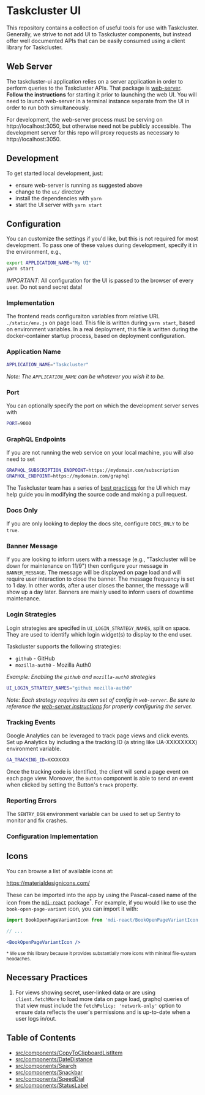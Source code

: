 # Taskcluster UI

This repository contains a collection of useful tools for use with Taskcluster.
Generally, we strive to not add UI to Taskcluster components, but instead offer
well documented APIs that can be easily consumed using a client library for
Taskcluster.

## Web Server

The taskcluster-ui application relies on a server application in order to
perform queries to the Taskcluster APIs. That package is
[web-server](../services/web-server).
**Follow the instructions** for starting it prior to launching
the web UI. You will need to launch web-server in a terminal
instance separate from the UI in order to run both simultaneously.

For development, the web-server process must be serving on
http://localhost:3050, but otherwise need not be publicly accessible. The
development server for this repo will proxy requests as necessary to
http://localhost:3050.

## Development

To get started local development, just:

* ensure web-server is running as suggested above
* change to the `ui/` directory
* install the dependencies with `yarn`
* start the UI server with `yarn start`

## Configuration

You can customize the settings if you'd like, but this is not required for most development.
To pass one of these values during development, specify it in the environment, e.g.,
```bash
export APPLICATION_NAME="My UI"
yarn start
```

_IMPORTANT_: All configuration for the UI is passed to the browser of every user.
Do not send secret data!

### Implementation

The frontend reads configuraiton variables from relative URL `./static/env.js` on page load.
This file is written during `yarn start`, based on environment variables.
In a real deployment, this file is written during the docker-container startup process, based on deployment configuration.

### Application Name

```bash
APPLICATION_NAME="Taskcluster"
```

_Note: The `APPLICATION_NAME` can be whatever you wish it to be._

### Port

You can optionally specify the port on which the development server serves with

```bash
PORT=9000
```

### GraphQL Endpoints

If you are not running the web service on your local machine, you will also need to set

```bash
GRAPHQL_SUBSCRIPTION_ENDPOINT=https://mydomain.com/subscription
GRAPHQL_ENDPOINT=https://mydomain.com/graphql
```

The Taskcluster team has a series of [best practices](../dev-docs/best-practices/ui.md) for the UI which may help
guide you in modifying the source code and making a pull request.

### Docs Only

If you are only looking to deploy the docs site, configure `DOCS_ONLY` to be `true`.

### Banner Message

If you are looking to inform users with a message (e.g., "Taskcluster will be down for maintenance on 11/9")
then configure your message in `BANNER_MESSAGE`. The message will be displayed on page load and will require user
interaction to close the banner. The message frequency is set to 1 day. In other words, after a user closes the banner,
the message will show up a day later. Banners are mainly used to inform users of downtime maintenance.  

### Login Strategies

Login strategies are specifed in `UI_LOGIN_STRATEGY_NAMES`, split on space. They are used to identify which
login widget(s) to display to the end user.

Taskcluster supports the following strategies:
* `github` - GitHub
* `mozilla-auth0` - Mozilla Auth0

_Example: Enabling the `github` and `mozilla-auth0` strategies_

```bash
UI_LOGIN_STRATEGY_NAMES="github mozilla-auth0"
```

_Note: Each strategy requires its own set of config in `web-server`. Be sure to reference the
[web-server instructions](https://github.com/taskcluster/taskcluster/tree/master/services/web-server#login-strategies)
for properly configuring the server._

### Tracking Events

Google Analytics can be leveraged to track page views and click events.
Set up Analytics by including a the tracking ID (a string like UA-XXXXXXXX) environment variable.

```bash
GA_TRACKING_ID=XXXXXXXX
```

Once the tracking code is identified, the client will send a page event on each page view.
Moreover, the `Button` component is able to send an event when clicked by setting
the Button's `track` property.

### Reporting Errors

The `SENTRY_DSN` environment variable can be used to set up Sentry to monitor and fix crashes.

### Configuration Implementation



## Icons

You can browse a list of available icons at:

https://materialdesignicons.com/

These can be imported into the app by using the Pascal-cased name of the icon from the
[`mdi-react`](https://github.com/levrik/mdi-react) package<sup>*</sup>.
For example, if you would like to use the `book-open-page-variant` icon, you can import it with:

```jsx
import BookOpenPageVariantIcon from 'mdi-react/BookOpenPageVariantIcon';

// ...

<BookOpenPageVariantIcon />
```

<sup>* We use this library because it provides substantially more icons with minimal file-system headaches.</sup>

## Necessary Practices

1. For views showing secret, user-linked data or are using `client.fetchMore` to load more data
on page load, graphql queries of that view must include the `fetchPolicy: 'network-only'` option to ensure
data reflects the user's permissions and is up-to-date when a user logs in/out.

## Table of Contents

<!-- TOC BEGIN -->
* [src/components/CopyToClipboardListItem](src/components/CopyToClipboardListItem#readme)
* [src/components/DateDistance](src/components/DateDistance#readme)
* [src/components/Search](src/components/Search#readme)
* [src/components/Snackbar](src/components/Snackbar#readme)
* [src/components/SpeedDial](src/components/SpeedDial#readme)
* [src/components/StatusLabel](src/components/StatusLabel#readme)
<!-- TOC END -->
